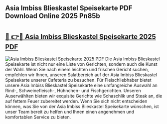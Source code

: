 ## Asia Imbiss Blieskastel Speisekarte PDF Download Online 2025 Pn85b

# <h2><a href="http://gcbmr0.nevu.top/?p=Asia+Imbiss+Blieskastel+Speisekarte">🔗 👉🔴 Asia Imbiss Blieskastel Speisekarte 2025 PDF</a></h2>

[![Asia Imbiss Blieskastel Speisekarte 2025 PDF](https://i.imgur.com/dBaPXMq.png)](http://gcbmr0.nevu.top/?p=Asia+Imbiss+Blieskastel+Speisekarte)
Die Asia Imbiss Blieskastel Speisekarte ist nicht nur eine Liste von Gerichten, sondern auch die Kunst der Wahl. Wenn Sie nach einem leichten und frischen Gericht suchen, empfehlen wir Ihnen, unseren Salatbereich auf der Asia Imbiss Blieskastel Speisekarte unserer Cafeteria zu besuchen. Für Fleischliebhaber bietet unsere Asia Imbiss Blieskastel Speisekarte eine umfangreiche Auswahl an Rind-, Schweinefleisch-, Hühnchen- und Fischgerichten. Unseren Auserwählten bieten wir exquisite Gerichte wie Schaschlik und Steak an, die auf fettem Feuer zubereitet werden. Wenn Sie sich nicht entscheiden können, was Sie von der Asia Imbiss Blieskastel Speisekarte wünschen, ist unser Team bereit zu helfen und Ihnen einen angenehmen und komfortablen Service zu bieten.
